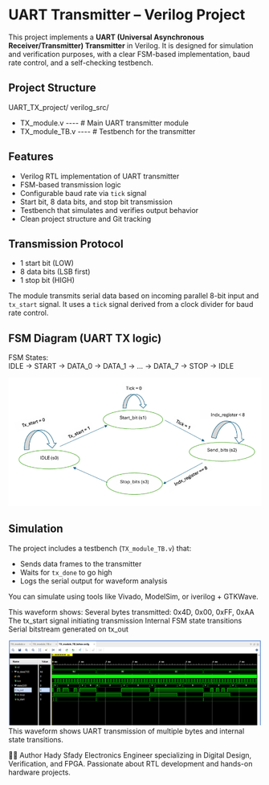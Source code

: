 # UART Transmitter – Verilog Project

This project implements a **UART (Universal Asynchronous Receiver/Transmitter) Transmitter** in Verilog. It is designed for simulation and verification purposes, with a clear FSM-based implementation, baud rate control, and a self-checking testbench.

## Project Structure

UART_TX_project/
verilog_src/
-   TX_module.v          ----  # Main UART transmitter module
-   TX_module_TB.v       ----  # Testbench for the transmitter


## Features

- Verilog RTL implementation of UART transmitter  
- FSM-based transmission logic  
- Configurable baud rate via `tick` signal  
- Start bit, 8 data bits, and stop bit transmission  
- Testbench that simulates and verifies output behavior  
- Clean project structure and Git tracking  

## Transmission Protocol

- 1 start bit (LOW)  
- 8 data bits (LSB first)  
- 1 stop bit (HIGH)  

The module transmits serial data based on incoming parallel 8-bit input and `tx_start` signal. It uses a `tick` signal derived from a clock divider for baud rate control.

## FSM Diagram (UART TX logic)

FSM States:  
IDLE → START → DATA_0 → DATA_1 → ... → DATA_7 → STOP → IDLE

![FSM UART TX](./img/FSM.png)

## Simulation

The project includes a testbench (`TX_module_TB.v`) that:  
- Sends data frames to the transmitter  
- Waits for `tx_done` to go high  
- Logs the serial output for waveform analysis  

You can simulate using tools like Vivado, ModelSim, or iverilog + GTKWave.


This waveform shows:
Several bytes transmitted: 0x4D, 0x00, 0xFF, 0xAA
The tx_start signal initiating transmission
Internal FSM state transitions
Serial bitstream generated on tx_out

![UART TX Simulation](./img/waveform.png)
This waveform shows UART transmission of multiple bytes and internal state transitions.

🧑‍💻 Author
Hady Sfady
Electronics Engineer specializing in Digital Design, Verification, and FPGA.
Passionate about RTL development and hands-on hardware projects.
